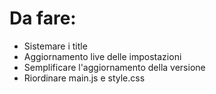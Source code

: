 # Da fare:
- Sistemare i title
- Aggiornamento live delle impostazioni
- Semplificare l'aggiornamento della versione
- Riordinare main.js e style.css